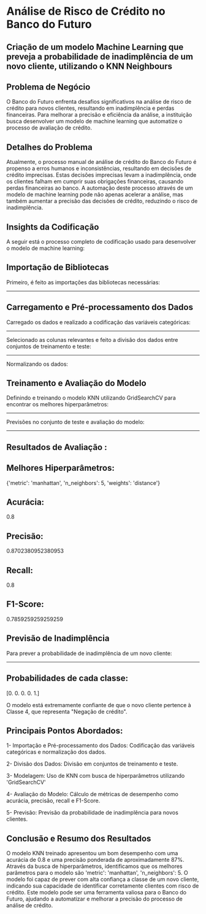 # Análise de Risco de Crédito no Banco do Futuro

## Criação de um modelo Machine Learning que preveja a probabilidade de inadimplência de um novo cliente, utilizando o KNN Neighbours

## Problema de Negócio
O Banco do Futuro enfrenta desafios significativos na análise de risco de crédito para novos clientes, resultando em inadimplência e perdas financeiras. Para melhorar a precisão e eficiência da análise, a instituição busca desenvolver um modelo de machine learning que automatize o processo de avaliação de crédito.

## Detalhes do Problema
Atualmente, o processo manual de análise de crédito do Banco do Futuro é propenso a erros humanos e inconsistências, resultando em decisões de crédito imprecisas. Estas decisões imprecisas levam a inadimplência, onde os clientes falham em cumprir suas obrigações financeiras, causando perdas financeiras ao banco. A automação deste processo através de um modelo de machine learning pode não apenas acelerar a análise, mas também aumentar a precisão das decisões de crédito, reduzindo o risco de inadimplência.

## Insights da Codificação
A seguir está o processo completo de codificação usado para desenvolver o modelo de machine learning:

## Importação de Bibliotecas
Primeiro, é feito as importações das bibliotecas necessárias:

----------

## Carregamento e Pré-processamento dos Dados
Carregado os dados e realizado a codificação das variáveis categóricas:

----------

Selecionado as colunas relevantes e feito a divisão dos dados entre conjuntos de treinamento e teste:

-----------

Normalizando os dados:

## Treinamento e Avaliação do Modelo
Definindo e treinando o modelo KNN utilizando GridSearchCV para encontrar os melhores hiperparâmetros:

-----------

Previsões no conjunto de teste e avaliação do modelo:


----------------

## Resultados de Avaliação :
## Melhores Hiperparâmetros: 
{'metric': 'manhattan', 'n_neighbors': 5, 'weights': 'distance'}
## Acurácia:
0.8
## Precisão:
0.8702380952380953
## Recall:
0.8
## F1-Score:
0.7859259259259259

## Previsão de Inadimplência
Para prever a probabilidade de inadimplência de um novo cliente:

---------------

## Probabilidades de cada classe:
[0. 0. 0. 0. 1.]

O modelo está extremamente confiante de que o novo cliente pertence à Classe 4, que representa "Negação de crédito".

## Principais Pontos Abordados:
1- Importação e Pré-processamento dos Dados: Codificação das variáveis categóricas e normalização dos dados.

2- Divisão dos Dados: Divisão em conjuntos de treinamento e teste.

3- Modelagem: Uso de KNN com busca de hiperparâmetros utilizando 'GridSearchCV'

4- Avaliação do Modelo: Cálculo de métricas de desempenho como acurácia, precisão, recall e F1-Score.

5- Previsão: Previsão da probabilidade de inadimplência para novos clientes.

## Conclusão e Resumo dos Resultados
O modelo KNN treinado apresentou um bom desempenho com uma acurácia de 0.8 e uma precisão ponderada de aproximadamente 87%. Através da busca de hiperparâmetros, identificamos que os melhores parâmetros para o modelo são 'metric': 'manhattan', 'n_neighbors': 5. O modelo foi capaz de prever com alta confiança a classe de um novo cliente, indicando sua capacidade de identificar corretamente clientes com risco de crédito. Este modelo pode ser uma ferramenta valiosa para o Banco do Futuro, ajudando a automatizar e melhorar a precisão do processo de análise de crédito.




